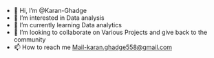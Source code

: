 - 👋 Hi, I’m @Karan-Ghadge
- 👀 I’m interested in Data analysis
- 🌱 I’m currently learning Data analytics
- 💞️ I’m looking to collaborate on Various Projects and give back to the community
- 📫 How to reach me Mail-karan.ghadge558@gmail.com


